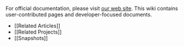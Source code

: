 For official documentation, please visit [our web site](http://jboss.org/netty).  This wiki contains user-contributed pages and developer-focused documents.

* [[Related Articles]]
* [[Related Projects]]
* [[Snapshots]]
